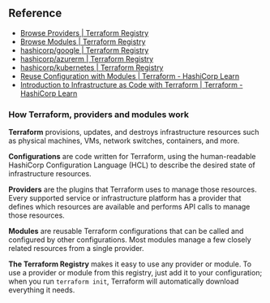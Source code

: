 ## Reference

- [Browse Providers | Terraform Registry](https://registry.terraform.io/browse/providers)
- [Browse Modules | Terraform Registry](https://registry.terraform.io/browse/modules)
- [hashicorp/google | Terraform Registry](https://registry.terraform.io/providers/hashicorp/google/latest)
- [hashicorp/azurerm | Terraform Registry](https://registry.terraform.io/providers/hashicorp/azurerm/latest)
- [hashicorp/kubernetes | Terraform Registry](https://registry.terraform.io/providers/hashicorp/kubernetes/latest)
- [Reuse Configuration with Modules | Terraform - HashiCorp Learn](https://learn.hashicorp.com/collections/terraform/modules?_ga=2.226448728.35528487.1628200791-1888930736.1628200791)
- [Introduction to Infrastructure as Code with Terraform | Terraform - HashiCorp Learn](https://learn.hashicorp.com/tutorials/terraform/infrastructure-as-code?_ga=2.226448728.35528487.1628200791-1888930736.1628200791)

### How Terraform, providers and modules work

**Terraform** provisions, updates, and destroys infrastructure resources such as physical machines, VMs, network switches, containers, and more.

**Configurations** are code written for Terraform, using the human-readable HashiCorp Configuration Language (HCL) to describe the desired state of infrastructure resources.

**Providers** are the plugins that Terraform uses to manage those resources. Every supported service or infrastructure platform has a provider that defines which resources are available and performs API calls to manage those resources.

**Modules** are reusable Terraform configurations that can be called and configured by other configurations. Most modules manage a few closely related resources from a single provider.

**The Terraform Registry** makes it easy to use any provider or module. To use a provider or module from this registry, just add it to your configuration; when you run `terraform init`, Terraform will automatically download everything it needs.